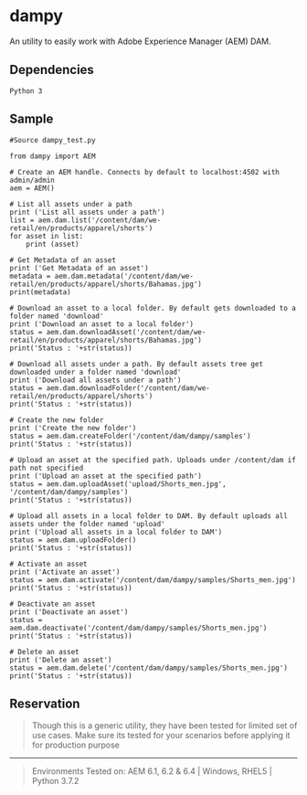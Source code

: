 # dampy							
An utility to easily work with Adobe Experience Manager (AEM) DAM. 

## Dependencies
```
Python 3
```

## Sample
```
#Source dampy_test.py

from dampy import AEM

# Create an AEM handle. Connects by default to localhost:4502 with admin/admin
aem = AEM()

# List all assets under a path
print ('List all assets under a path')
list = aem.dam.list('/content/dam/we-retail/en/products/apparel/shorts')
for asset in list:
    print (asset)

# Get Metadata of an asset
print ('Get Metadata of an asset')
metadata = aem.dam.metadata('/content/dam/we-retail/en/products/apparel/shorts/Bahamas.jpg')
print(metadata)

# Download an asset to a local folder. By default gets downloaded to a folder named 'download'
print ('Download an asset to a local folder')
status = aem.dam.downloadAsset('/content/dam/we-retail/en/products/apparel/shorts/Bahamas.jpg')
print('Status : '+str(status))

# Download all assets under a path. By default assets tree get downloaded under a folder named 'download'
print ('Download all assets under a path')
status = aem.dam.downloadFolder('/content/dam/we-retail/en/products/apparel/shorts')
print('Status : '+str(status))

# Create the new folder 
print ('Create the new folder')
status = aem.dam.createFolder('/content/dam/dampy/samples')
print('Status : '+str(status))

# Upload an asset at the specified path. Uploads under /content/dam if path not specified 
print ('Upload an asset at the specified path')
status = aem.dam.uploadAsset('upload/Shorts_men.jpg', '/content/dam/dampy/samples')
print('Status : '+str(status))

# Upload all assets in a local folder to DAM. By default uploads all assets under the folder named 'upload' 
print ('Upload all assets in a local folder to DAM')
status = aem.dam.uploadFolder()
print('Status : '+str(status))

# Activate an asset
print ('Activate an asset')
status = aem.dam.activate('/content/dam/dampy/samples/Shorts_men.jpg')
print('Status : '+str(status))

# Deactivate an asset
print ('Deactivate an asset')
status = aem.dam.deactivate('/content/dam/dampy/samples/Shorts_men.jpg')
print('Status : '+str(status))

# Delete an asset
print ('Delete an asset')
status = aem.dam.delete('/content/dam/dampy/samples/Shorts_men.jpg')
print('Status : '+str(status))
```


## Reservation
> Though this is a generic utility, they have been tested for limited set of use cases. Make sure its tested for your scenarios before applying it for production purpose

---
> Environments Tested on:  AEM 6.1, 6.2 & 6.4 | Windows, RHEL5 | Python 3.7.2

